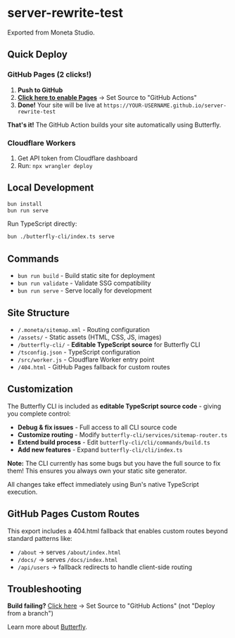 # server-rewrite-test

Exported from Moneta Studio.

## Quick Deploy

### GitHub Pages (2 clicks!)
1. **Push to GitHub** 
2. **[Click here to enable Pages](../../settings/pages)** → Set Source to "GitHub Actions"
3. **Done!** Your site will be live at `https://YOUR-USERNAME.github.io/server-rewrite-test`

**That's it!** The GitHub Action builds your site automatically using Butterfly.

### Cloudflare Workers  
1. Get API token from Cloudflare dashboard
2. Run: `npx wrangler deploy`

## Local Development
```bash
bun install
bun run serve
```

Run TypeScript directly:
```bash
bun ./butterfly-cli/index.ts serve
```

## Commands

- `bun run build` - Build static site for deployment
- `bun run validate` - Validate SSG compatibility  
- `bun run serve` - Serve locally for development

## Site Structure

- `/.moneta/sitemap.xml` - Routing configuration  
- `/assets/` - Static assets (HTML, CSS, JS, images)
- `/butterfly-cli/` - **Editable TypeScript source** for Butterfly CLI
- `/tsconfig.json` - TypeScript configuration
- `/src/worker.js` - Cloudflare Worker entry point
- `/404.html` - GitHub Pages fallback for custom routes

## Customization

The Butterfly CLI is included as **editable TypeScript source code** - giving you complete control:

- **Debug & fix issues** - Full access to all CLI source code
- **Customize routing** - Modify `butterfly-cli/services/sitemap-router.ts`
- **Extend build process** - Edit `butterfly-cli/cli/commands/build.ts`
- **Add new features** - Expand `butterfly-cli/cli/index.ts`

**Note:** The CLI currently has some bugs but you have the full source to fix them! This ensures you always own your static site generator.

All changes take effect immediately using Bun's native TypeScript execution.

## GitHub Pages Custom Routes

This export includes a 404.html fallback that enables custom routes beyond standard patterns like:
- `/about` → serves `/about/index.html`
- `/docs/` → serves `/docs/index.html`
- `/api/users` → fallback redirects to handle client-side routing

## Troubleshooting

**Build failing?** [Click here](../../settings/pages) → Set Source to "GitHub Actions" (not "Deploy from a branch")

Learn more about [Butterfly](https://github.com/moneta-studio/moneta/tree/main/packages/butterfly).
